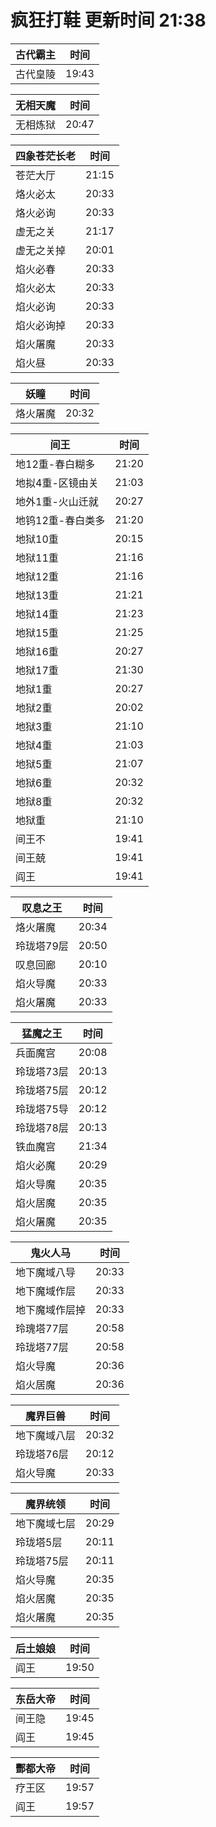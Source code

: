 # 疯狂打鞋 更新时间 21:38

| 古代霸主   | 时间    |
|--------|-------|
| 古代皇陵 | 19:43 |

| 无相天魔   | 时间    |
|--------|-------|
| 无相炼狱 | 20:47 |

| 四象苍茫长老   | 时间    |
|--------|-------|
| 苍茫大厅 | 21:15 |
| 烙火必太 | 20:33 |
| 烙火必询 | 20:33 |
| 虚无之关 | 21:17 |
| 虚无之关掉 | 20:01 |
| 焰火必春 | 20:33 |
| 焰火必太 | 20:33 |
| 焰火必询 | 20:33 |
| 焰火必询掉 | 20:33 |
| 焰火屠魔 | 20:33 |
| 焰火昼 | 20:33 |

| 妖瞳   | 时间    |
|--------|-------|
| 烙火屠魔 | 20:32 |

| 间王   | 时间    |
|--------|-------|
| 地12重-春白糊多 | 21:20 |
| 地拟4重-区镜由关 | 21:03 |
| 地外1重-火山迁就 | 20:27 |
| 地钨12重-春白类多 | 21:20 |
| 地狱10重 | 20:15 |
| 地狱11重 | 21:16 |
| 地狱12重 | 21:16 |
| 地狱13重 | 21:21 |
| 地狱14重 | 21:23 |
| 地狱15重 | 21:25 |
| 地狱16重 | 20:27 |
| 地狱17重 | 21:30 |
| 地狱1重 | 20:27 |
| 地狱2重 | 20:02 |
| 地狱3重 | 21:10 |
| 地狱4重 | 21:03 |
| 地狱5重 | 21:07 |
| 地狱6重 | 20:32 |
| 地狱8重 | 20:32 |
| 地狱重 | 21:10 |
| 间王不 | 19:41 |
| 间王兢 | 19:41 |
| 阎王 | 19:41 |

| 叹息之王   | 时间    |
|--------|-------|
| 烙火屠魔 | 20:34 |
| 玲珑塔79层 | 20:50 |
| 叹息回廊 | 20:10 |
| 焰火导魔 | 20:33 |
| 焰火屠魔 | 20:33 |

| 猛魔之王   | 时间    |
|--------|-------|
| 兵面魔宫 | 20:08 |
| 玲珑塔73层 | 20:13 |
| 玲珑塔75层 | 20:12 |
| 玲珑塔75导 | 20:12 |
| 玲珑塔78层 | 20:13 |
| 铁血魔宫 | 21:34 |
| 焰火必魔 | 20:29 |
| 焰火导魔 | 20:35 |
| 焰火居魔 | 20:35 |
| 焰火屠魔 | 20:35 |

| 鬼火人马   | 时间    |
|--------|-------|
| 地下魔域八导 | 20:33 |
| 地下魔域作层 | 20:33 |
| 地下魔域作层掉 | 20:33 |
| 玲瑰塔77层 | 20:58 |
| 玲珑塔77层 | 20:58 |
| 焰火导魔 | 20:36 |
| 焰火居魔 | 20:36 |

| 魔界巨兽   | 时间    |
|--------|-------|
| 地下魔域八层 | 20:32 |
| 玲珑塔76层 | 20:12 |
| 焰火导魔 | 20:33 |

| 魔界统领   | 时间    |
|--------|-------|
| 地下魔域七层 | 20:29 |
| 玲珑塔5层 | 20:11 |
| 玲珑塔75层 | 20:11 |
| 焰火导魔 | 20:35 |
| 焰火居魔 | 20:35 |
| 焰火屠魔 | 20:35 |

| 后土娘娘   | 时间    |
|--------|-------|
| 阎王 | 19:50 |

| 东岳大帝   | 时间    |
|--------|-------|
| 间王隐 | 19:45 |
| 阎王 | 19:45 |

| 酆都大帝   | 时间    |
|--------|-------|
| 疗王区 | 19:57 |
| 阎王 | 19:57 |